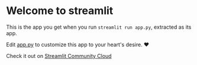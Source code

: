 # Welcome to streamlit

This is the app you get when you run `streamlit run app.py`, extracted as its app.

Edit [app.py](./Hello.py) to customize this app to your heart's desire. ❤️

Check it out on [Streamlit Community Cloud]([https://congenial-barnacle-w59vx4prw7jh5r4q-8515.app.github.dev/])
